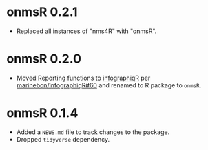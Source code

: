 # onmsR 0.2.1

* Replaced all instances of "nms4R" with "onmsR".

# onmsR 0.2.0

* Moved Reporting functions to [infographiqR](https://marinebon.org/infographiqR) per [marinebon/infographiqR#60](https://github.com/marinebon/infographiqR/issues/60) and renamed to R package to `onmsR`.

# onmsR 0.1.4

* Added a `NEWS.md` file to track changes to the package.
* Dropped `tidyverse` dependency.
